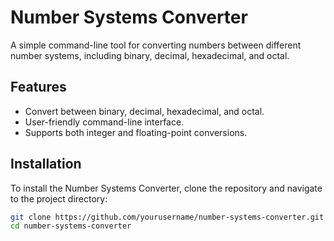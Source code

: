 # Number Systems Converter

A simple command-line tool for converting numbers between different number systems, including binary, decimal, hexadecimal, and octal.

## Features

- Convert between binary, decimal, hexadecimal, and octal.
- User-friendly command-line interface.
- Supports both integer and floating-point conversions.

## Installation

To install the Number Systems Converter, clone the repository and navigate to the project directory:

```bash
git clone https://github.com/yourusername/number-systems-converter.git
cd number-systems-converter
